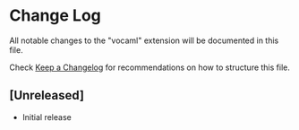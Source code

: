 # Change Log

All notable changes to the "vocaml" extension will be documented in this file.

Check [Keep a Changelog](http://keepachangelog.com/) for recommendations on how to structure this file.

## [Unreleased]

- Initial release